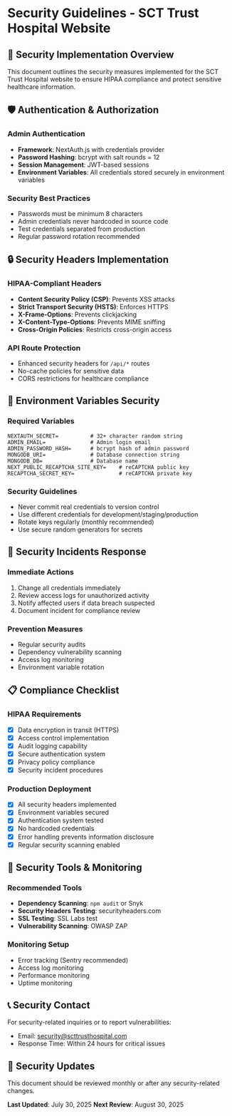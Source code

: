 # Security Guidelines - SCT Trust Hospital Website

## 🔐 Security Implementation Overview

This document outlines the security measures implemented for the SCT Trust Hospital website to ensure HIPAA compliance and protect sensitive healthcare information.

## 🛡️ Authentication & Authorization

### Admin Authentication
- **Framework**: NextAuth.js with credentials provider
- **Password Hashing**: bcrypt with salt rounds = 12
- **Session Management**: JWT-based sessions
- **Environment Variables**: All credentials stored securely in environment variables

### Security Best Practices
- Passwords must be minimum 8 characters
- Admin credentials never hardcoded in source code
- Test credentials separated from production
- Regular password rotation recommended

## 🔒 Security Headers Implementation

### HIPAA-Compliant Headers
- **Content Security Policy (CSP)**: Prevents XSS attacks
- **Strict Transport Security (HSTS)**: Enforces HTTPS
- **X-Frame-Options**: Prevents clickjacking
- **X-Content-Type-Options**: Prevents MIME sniffing
- **Cross-Origin Policies**: Restricts cross-origin access

### API Route Protection
- Enhanced security headers for `/api/*` routes
- No-cache policies for sensitive data
- CORS restrictions for healthcare compliance

## 🔐 Environment Variables Security

### Required Variables
```env
NEXTAUTH_SECRET=          # 32+ character random string
ADMIN_EMAIL=              # Admin login email
ADMIN_PASSWORD_HASH=      # bcrypt hash of admin password
MONGODB_URI=              # Database connection string
MONGODB_DB=               # Database name
NEXT_PUBLIC_RECAPTCHA_SITE_KEY=    # reCAPTCHA public key
RECAPTCHA_SECRET_KEY=              # reCAPTCHA private key
```

### Security Guidelines
- Never commit real credentials to version control
- Use different credentials for development/staging/production
- Rotate keys regularly (monthly recommended)
- Use secure random generators for secrets

## 🚨 Security Incidents Response

### Immediate Actions
1. Change all credentials immediately
2. Review access logs for unauthorized activity
3. Notify affected users if data breach suspected
4. Document incident for compliance review

### Prevention Measures
- Regular security audits
- Dependency vulnerability scanning
- Access log monitoring
- Environment variable rotation

## 📋 Compliance Checklist

### HIPAA Requirements
- [x] Data encryption in transit (HTTPS)
- [x] Access control implementation
- [x] Audit logging capability
- [x] Secure authentication system
- [x] Privacy policy compliance
- [x] Security incident procedures

### Production Deployment
- [x] All security headers implemented
- [x] Environment variables secured
- [x] Authentication system tested
- [x] No hardcoded credentials
- [x] Error handling prevents information disclosure
- [x] Regular security scanning enabled

## 🔧 Security Tools & Monitoring

### Recommended Tools
- **Dependency Scanning**: `npm audit` or Snyk
- **Security Headers Testing**: securityheaders.com
- **SSL Testing**: SSL Labs test
- **Vulnerability Scanning**: OWASP ZAP

### Monitoring Setup
- Error tracking (Sentry recommended)
- Access log monitoring
- Performance monitoring
- Uptime monitoring

## 📞 Security Contact

For security-related inquiries or to report vulnerabilities:
- Email: security@scttrusthospital.com
- Response Time: Within 24 hours for critical issues

## 📝 Security Updates

This document should be reviewed monthly or after any security-related changes.

**Last Updated**: July 30, 2025
**Next Review**: August 30, 2025